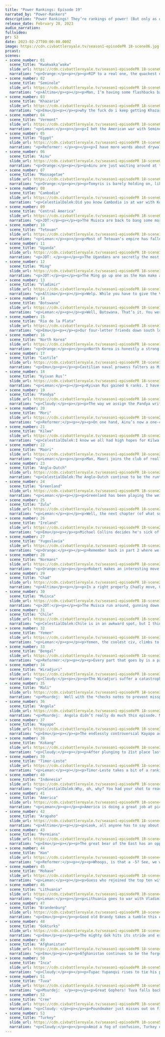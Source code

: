 ```yaml
---
title: "Power Rankings: Episode 19"
narrated_by: "Power-Rankers"
description: "Power Rankings! They’re rankings of power! (But only as of the instant of the end of the previous episode, as these are not meant to be future predictions!) Power Rankings!"
release_date: February 28, 2023
audio_narration:
fullvideo:
pr: S3
date: 2023-02-27T00:00:00.000Z
image: https://cdn.civbattleroyale.tv/season1-episodePR 18-scene06.jpg
prcast:
scenes:
- scene_number: 01
  scene_title: "Kwakwaka’wakw"
  slide_url: https://cdn.civbattleroyale.tv/season1-episodePR 18-scene01.jpg
  narration: "<p>Orange:</p><p></p><p>RIP to a real one, the quackest of the crew, the Hamasta Hercules, the copper house congenial, the man who’s 50% sea and 50% weed, the one, the only, Willie Seaweed. He deserved so much better, should’ve dominated the northwest. But alas, he failed to expand east to stop the incoming Cree masses. May next time the coast win out.</p>"
- scene_number: 02
  scene_title: "Seminole"
  slide_url: https://cdn.civbattleroyale.tv/season1-episodePR 18-scene02.jpg
  narration: "<p>Altima</p><p></p><p>Man, I’m having some flashbacks back to Mk. 1 here. Remember when Byzantium and France both declared completely suicidal wars for no earthly reason other than spite, and then immediately died? Good times. Glad to see the Seminole respect the classics. Pity they’re going to die for it, but hey, dying for art is noble enough.</p>"
- scene_number: 03
  scene_title: "Khazaria"
  slide_url: https://cdn.civbattleroyale.tv/season1-episodePR 18-scene03.jpg
  narration: "<p>Emu</p><p></p><p>why the fuck do i keep getting Khazaria what did i do to deserve this. help me admiral of Bulan's entire navy of one trireme in the Caspian.</p>"
- scene_number: 04
  scene_title: "Vermont"
  slide_url: https://cdn.civbattleroyale.tv/season1-episodePR 18-scene04.jpg
  narration: "<p>Leman:</p><p></p><p>I bet the American war with Seminole is making Ethan Allen nervous. He’s next on the chopping block after all.</p>"
- scene_number: 05
  scene_title: "Egypt"
  slide_url: https://cdn.civbattleroyale.tv/season1-episodePR 18-scene05.jpg
  narration: "<p>Reformer: </p><p></p><p>I have more words about drywall than about…wait, wrong way around. Better luck next week!</p>"
- scene_number: 06
  scene_title: "Ainu"
  slide_url: https://cdn.civbattleroyale.tv/season1-episodePR 18-scene06.jpg
  narration: "<p>Orange:</p><p></p><p>Ainu are just waiting around at this point for the Gokturks or Mori to fight them. Maybe they can still take on North Korea if they try real hard. I believe in them, they can outlive NK.</p>"
- scene_number: 07
  scene_title: "Massagetae"
  slide_url: https://cdn.civbattleroyale.tv/season1-episodePR 18-scene07.jpg
  narration: "<p>Orange:</p><p></p><p>Tomyris is barely holding on, like barely. Honestly they probably should be ranked lower. I’m not sure why we ranked them here, why I ranked them 45th. The capital is down, Oxus is flipping, Chorasmia is rapidly falling to the Tuvan horde, Arys will likely fall soon too. At least Asir is protected by being cut off, but who knows how long that will last.</p>"
- scene_number: 08
  scene_title: "Cambodia"
  slide_url: https://cdn.civbattleroyale.tv/season1-episodePR 18-scene08.jpg
  narration: "<p>CelestialDalek:Did you know Cambodia is at war with Kokang? Olive Yang doesn’t know either, which is why Phnom Penh is still at full health, or even on the map. A few vigilante Kokang soldiers decided to go into Cambodia and pillage, only to find barely anything to pillage. “This is disappointing, even for Cambodia,” said a spokesman.</p>"
- scene_number: 09
  scene_title: "Central America"
  slide_url: https://cdn.civbattleroyale.tv/season1-episodePR 18-scene09.jpg
  narration: "<p>JDT:</p><p></p><p>The Muisca are back to bang some more on Centroamerica’s door. And with boats right by Guatemala City, it seems unlikely that Morazon is coming out of this completely unscathed. All is lining up for a mass collapse at some point. But hey, don’t worry, they’re winning on the Seminole front boys. Cuscowilla by 2000 AD here we go!</p>"
- scene_number: 10
  scene_title: "Tetouan"
  slide_url: https://cdn.civbattleroyale.tv/season1-episodePR 18-scene10.jpg
  narration: "<p>Leman:</p><p></p><p>Most of Tetouan’s empire has fallen to Mali, with their capital under heavy siege and the rest of their empire on the otherside of Norman cities. Things are not looking great for Sayyida al-Hurra. At least without open borders, Sayyida won't die.</p>"
- scene_number: 11
  scene_title: "Uganda"
  slide_url: https://cdn.civbattleroyale.tv/season1-episodePR 18-scene11.jpg
  narration: "<p>JDT: </p><p></p><p>The Ugandans are secretly the most advanced civ in the cylinder. So advanced are they, I can’t describe them on fear of death! In fact, I shouldn’t be writing a blurb at all! They are simply too powerful!</p>"
- scene_number: 12
  scene_title: "Ming"
  slide_url: https://cdn.civbattleroyale.tv/season1-episodePR 18-scene12.jpg
  narration: "<p>JDT:</p><p></p><p>The Ming go up one as the Han make a premature peace deal. This, of course, doesn’t solve the fact they are sandwiched between stronger powers, or that they are missing a capital, but hey they’re not actively dying anymore! And they still have a relevant corridor in mainland Asia!</p>"
- scene_number: 13
  scene_title: "Vladimir"
  slide_url: https://cdn.civbattleroyale.tv/season1-episodePR 18-scene13.jpg
  narration: "<p>Altima</p><p></p><p>Welp. While you have to give the Vladimir army that they’ve made the Lithuanians pay in blood for the lands lost, they’ve still lost quite a bit of land. They may well be wiped out in the next part! It’s a little unlikely, as the Lithuanians have both lost a lot of soldiers in their blitz and the Vladimir have rebuilt a tidy little army of their own to hold the core by, but we may well be pressing Fs for the little Eastern Euro that couldn’t.</p>"
- scene_number: 14
  scene_title: "Botswana"
  slide_url: https://cdn.civbattleroyale.tv/season1-episodePR 18-scene14.jpg
  narration: "<p>Leman:</p><p></p><p>Well, Botswana. That’s it. You were pretty screwed this entire game but losing two cities to the Zulu has kind of sealed the deal. At least peace was declared and other civs are collapsing around you faster, but my part zero of a light blue Africa are truly, officially, dead.</p>"
- scene_number: 15
  scene_title: "Rio de la Plata"
  slide_url: https://cdn.civbattleroyale.tv/season1-episodePR 18-scene15.jpg
  narration: "<p>Emu</p><p></p><p>Our four-letter friends down south look more and more hopeless each episode. Even the stagnating Chile could eliminate them in one fell swoop if they wanted. Their aggressive reputation seems to have met the same fate as Paraguay's, and they waste away in the valley that bears their name. Do you think Jose ever gets lonely without Pedro around?</p>"
- scene_number: 16
  scene_title: "North Korea"
  slide_url: https://cdn.civbattleroyale.tv/season1-episodePR 18-scene16.jpg
  narration: "<p>Orange:</p><p></p><p>North Korea is honestly a strong contender for most boring civ. Seriously, Kim Il-Sung has just decided to sleep this whole game. He fought over a single Japanese city for ages to just barely get it in a peace deal, and then has done nothing. Mori fucked up their early game and is still in a much better position.</p>"
- scene_number: 17
  scene_title: "Castile"
  slide_url: https://cdn.civbattleroyale.tv/season1-episodePR 18-scene17.jpg
  narration: "<p>Emu</p><p></p><p>Castilian naval prowess falters as Michael Collins techs up his navy and makes the fight for Oviedo a real slog. All in all, this war is a definite loss for Castile, even if they do walk away with their old Breton outpost in the end. It's drained manpower and attention that Isabella could be using to murk Tetouan, a conquest they could actually hold, with valuable cities close to their core. Even a war against the Anglo-Dutch would be a better idea at this point. But hey, Castile isn't asleep, so I guess that's something?</p>"
- scene_number: 18
  scene_title: "Kyivan Rus’"
  slide_url: https://cdn.civbattleroyale.tv/season1-episodePR 18-scene18.jpg
  narration: "<p>Leman:</p><p></p><p>Kyivan Rus gained 6 ranks. I have no idea why. Maybe we’re impressed that Turkey didn’t fully end them? Hope that they’ll invade Vladimir? I assume the latter, but I do not know.</p>"
- scene_number: 19
  scene_title: "Pandya"
  slide_url: https://cdn.civbattleroyale.tv/season1-episodePR 18-scene19.jpg
  narration: "<p>Cloudy:</p><p></p><p>The way we assign the Pandya write-up is we play a game of hot potato and whoever is left holding it has to do it. This week that was meeeeee</p>"
- scene_number: 20
  scene_title: "Mori"
  slide_url: https://cdn.civbattleroyale.tv/season1-episodePR 18-scene20.jpg
  narration: "<p>Reformer:</p><p></p><p>On one hand, Ainu’s now a one-city rump. On the other hand, Ming has lost their capital and is weaker than ever. But even with all these clays on silver platters…could Mori do it? With how outdated their military looked to be, I’m not holding my breath. I’m just waiting for Inca’s big boy navy to come over and take out the poor Japanese civ. I’d take the Gökturks too, I’m not TOO picky. </p>"
- scene_number: 21
  scene_title: "Kilwa"
  slide_url: https://cdn.civbattleroyale.tv/season1-episodePR 18-scene21.jpg
  narration: "<p>CelestialDalek:I know we all had high hopes for Kilwa. Unfortunately, with every passing episode, those hopes fade and fade. Where can they go? Their ships can’t reach Uganda. They cannot do anything about Yemen. They’d stalemate with Zulu. The Kilwa sweep ends not with a bang, not with a whimper, but with abject silence and depression.</p>"
- scene_number: 22
  scene_title: "Maori"
  slide_url: https://cdn.civbattleroyale.tv/season1-episodePR 18-scene22.jpg
  narration: "<p>Leman:</p><p></p><p>Man, Maori joins the club of really terrible peace treaties, giving away a core city to the Wiradjuri in exchange for peace. The irony is, with Timor-Leste and the Inca beating down the exhausted Wiradjuri, Maori actually might have had a chance of regaining a few cities. Oh well. Maybe they’ll redeclare after the peace treaty wears out.</p>"
- scene_number: 23
  scene_title: "Anglo-Dutch"
  slide_url: https://cdn.civbattleroyale.tv/season1-episodePR 18-scene23.jpg
  narration: "<p>CelestialDalek:The Anglo-Dutch continue to be the runt of Europe. Lagging  in tech, army, and any good stats, their position next to Brandenburg doesn’t really matter. They’re an aggressively mid-tier civ. On the bright side, somehow they have the region’s best navy. If you ask William III how, he will shrug his shoulders and tell you “why not?” We all know, deep down, he is scared of Brandenburg pulling off another naval invasion using land units like they did in the first ever Brandenburg-Anglo-Dutch war. This fear is unfounded, but does he care? Do you care about the Anglo-Dutch?</p>"
- scene_number: 24
  scene_title: "Greenland"
  slide_url: https://cdn.civbattleroyale.tv/season1-episodePR 18-scene24.jpg
  narration: "<p>Leman:</p><p></p><p>Greenland has been playing the weirdest, crappiest game I’ve ever seen. No religion, terrible science, weird late settling, and mediocre military, all leading up to a donation of a city to America and a probable loss of another to Ireland. There was so much potential for a column of ships sweeping through the Atlantic, like the second coming of Ingolfur Arnarson, but Greenland fucked that all up.</p>"
- scene_number: 25
  scene_title: "Zulu"
  slide_url: https://cdn.civbattleroyale.tv/season1-episodePR 18-scene25.jpg
  narration: "<p>Leman:</p><p></p><p>Well, the next chapter (of what surely won’t be the last) of the Zulu-Botswana wars has come to a close, and the Zulu are the decided victors this time around, snagging two cities from their blue neighbor. This brings Zulu’s total count up to a still somewhat unimpressive 10. I mean it’s not bad, it's better than say Kayapo, but it's not really enough to pull Zulu out of mediocrity. Maybe they can turn these stats around, Africa is a bit of a weak continent this time around, but I still don’t expect Zulu to surpass Chad, Angola, or Mali any time soon. </p>"
- scene_number: 26
  scene_title: "Ireland"
  slide_url: https://cdn.civbattleroyale.tv/season1-episodePR 18-scene26.jpg
  narration: "<p>Emu</p><p></p><p>Michael Collins decides he's sick of the intrusions on his islands, and sets out to take care of any and all foreign colonies. In addition, he's brought his chances at keeping Oveido to a coin flip. His islands will surely end up solidified, but his chances of a breakout still remain low. Ireland isn't much of a naval power this time around, so even though the Anglo-Dutch are fairly weak, I wouldn't put much stock in Mike's ability to take them down. On the plus side, there's not a lot of naval power in the North Atlantic as a whole, so I doubt he'll take a serious fall anytime soon.</p>"
- scene_number: 27
  scene_title: "Yugoslavia"
  slide_url: https://cdn.civbattleroyale.tv/season1-episodePR 18-scene27.jpg
  narration: "<p>Orange:</p><p></p><p>Remember back in part 2 where we ranked Yugoslavia 2nd? Yeah they haven’t done shit since then. Wake the fuck up Tito.</p>"
- scene_number: 28
  scene_title: "Normans"
  slide_url: https://cdn.civbattleroyale.tv/season1-episodePR 18-scene28.jpg
  narration: "<p>Orange:</p><p></p><p>Robert makes an interesting move this part for once by attacking Chad and proceeding to move all his African units away from Chad’s border. Who knows what his plan is, because I think whoever does know should probably let Rob know.</p>"
- scene_number: 29
  scene_title: "Chad"
  slide_url: https://cdn.civbattleroyale.tv/season1-episodePR 18-scene29.jpg
  narration: "<p>Altima</p><p></p><p>In a right properly Chadly move, Chad seems to be holding out quite alright against the statistically superior Norman force. Now, a lot of that statistical superiority comes from the Norman navy that can’t contribute to this fight, but it's still swordsmen against longswords, which is a commendable fight to win. Given the geographical fuckery involved, I don’t see the Normans breaching the Chaddic lines anytime soon, so unless they eat a bad peace deal, don’t expect much to change on this front in the coming part.</p>"
- scene_number: 30
  scene_title: "Muisca"
  slide_url: https://cdn.civbattleroyale.tv/season1-episodePR 18-scene30.jpg
  narration: "<p>JDT:</p><p></p><p>The Muisca run around, gunning down whole towns </p><p>of Mestizo blood </p><p>Like they in the hood </p><p>Moving fast, pushing through, moron can’t tell false from true</p><p>Easy money, stack the racks right up to the sky</p><p>Guatemala City open to taking, bye-bye</p><p>Prod’s still bottom tier, but no need to be productive</p><p>When you got the cities and fam to be assertive</p><p>Never yield in science, perennial power</p><p>Man of the hour, the Muisca’s a strong soldier </p>"
- scene_number: 31
  scene_title: "Chile"
  slide_url: https://cdn.civbattleroyale.tv/season1-episodePR 18-scene31.jpg
  narration: "<p>CelestialDalek:Chile is in an awkward spot, but I think a bit underrated. South America is going crazy this game, with Muisca, Kayapo, Inca, and Chile all being fairly strong. The problem is Kayapo and Inca. Kayapo is a loose cannon that has impressive stats that they… aren’t really using. Inca is a naval powerhouse but vulnerable to an attack. Muisca and Chile sandwich the two better civs and both are seen as weak. But Chile has fine stats and could probably pull something off. Put the nail in Rio de la Plata’s coffin… but then what? Those three words, “but then what,” are downers in Allende’s war room. Every time he hears them, Allende sits down, dejected, and asks to hear how the economy is doing. “At least Kissinger isn’t in the cylinder,” he thinks to himself.</p>"
- scene_number: 32
  scene_title: "Yemen"
  slide_url: https://cdn.civbattleroyale.tv/season1-episodePR 18-scene32.jpg
  narration: "<p>Leman:</p><p></p><p>Yemen, the coolest civ, climbs to 22nd, the highest rank Arwa has received since episode 0! Good for her! This comes on the back of solid science, population, and military stats, a flurry of arctic cities, and almost 150 trade routes. Honestly, the only stats that Yemen has that are kind of bar are production, which does sting , but the Yemeni core production is probably still up to par. </p><p></p><p>Now she’s got to just use those stats to expand a little bit. Kilwa’s looking pretty lame, maybe Yemen can go after them? Or, if Arwa’s feeling particularly bold, Turkey's southern cities are undefended!</p>"
- scene_number: 33
  scene_title: "Bengal"
  slide_url: https://cdn.civbattleroyale.tv/season1-episodePR 18-scene33.jpg
  narration: "<p>Reformer:</p><p></p><p>Every part that goes by is a part of pitiful stagnation for Bengal. This trend has lasted for a good ten parts for now: Who remembers when they peaked at SIXTH in ep6? From there, they have only descended, slowly but steadily. And no redemption in sight. At this rate Bengal will collapse to the Indonesian navy. An eventual Afghan attack would do it quite easily as well. But the ‘how’ doesn’t really matter to me, in the end. What matters to me is that Bengal has nothing going for it. And that’s not about to change.</p>"
- scene_number: 34
  scene_title: "Wiradjuri"
  slide_url: https://cdn.civbattleroyale.tv/season1-episodePR 18-scene34.jpg
  narration: "<p>Cloudy:</p><p></p><p>The Wiradjuri suffer a catastrophic seven-place plunge as the declaration of war by the Inca throws a wrench into our previous expectations. Although Windradyne is still holding the line against Timor-Leste, the Inca are running rampant in the east, taking over several of his Polynesian and Melanesian holdings without encountering much resistance. The peace treaty with the Maori did result in the handover of a fat city on New Zealand, but that won’t do much good if the Wiradjuri can’t figure out how to fight a two-front naval war sometime in the next... I dunno, five turns.</p>"
- scene_number: 35
  scene_title: "Mali"
  slide_url: https://cdn.civbattleroyale.tv/season1-episodePR 18-scene35.jpg
  narration: "<p>Msurdej:  Well with the *checks notes to prevent misspelling* Tetouan capital nearly fallen, Mali rises back up to its highest point since Part 2. But don’t celebrate too much, Mali fans. They could still make peace before capturing the capital, which would make these ranks all but evaporate.</p>"
- scene_number: 36
  scene_title: "Angola"
  slide_url: https://cdn.civbattleroyale.tv/season1-episodePR 18-scene36.jpg
  narration: "<p>Msurdej:  Angola didn’t really do much this episode. Maybe they have an opportunity to go after Botswana or Chad if the latter over-commits to the war with the Normans.</p>"
- scene_number: 37
  scene_title: "Kayapo"
  slide_url: https://cdn.civbattleroyale.tv/season1-episodePR 18-scene37.jpg
  narration: "<p>Emu</p><p></p><p>The endlessly controversial Kayapo actually holds their rank from last part for the first time in months, as sentiment on these scientific titans seems to be finally stabilizing. Turkey is actually catching up in effective science because of their UB, but everyone else is a good 200 behind still. Not much is really changing at the moment, but at this point Artillery is in sight, and that can be a real game changer in the Amazon. Kayapo is one of the few civs that has yet to prove itself but whose window for doing so isn't even close to up.</p>"
- scene_number: 38
  scene_title: "Kokang"
  slide_url: https://cdn.civbattleroyale.tv/season1-episodePR 18-scene38.jpg
  narration: "<p>Cloudy:</p><p></p><p>After plunging to 21st place last episode, Kokang rebounds to 16th after Indonesia pulls out of the invasion without capturing any cities. Kokang therefore escapes unscathed for now, catapulting them back to the position their stats would suggest. But will the honeymoon last? It increasingly feels as though Kokang is surrounded by stronger neighbors with better track records. So maybe it’s all just an opium-induced fever dream.</p>"
- scene_number: 39
  scene_title: "Timor-Leste"
  slide_url: https://cdn.civbattleroyale.tv/season1-episodePR 18-scene39.jpg
  narration: "<p>Leman:</p><p></p><p>Timor-Leste takes a bit of a ranking dip, but everyone’s favorite underdog continues to maintain strong stats and puts on an excellent defense against the exhausted Wiradjuri. It just so happens that a few other civs had episodes that were a little bit more exciting than Timor-Leste, but the former 61st place civ is still absolutely crushing it. </p><p></p><p>The problem that is kind of arising is that everyone in this region is kind of strong? Like Timor-Leste is obviously doing great, but so is Indonesia. Wiradjuri is struggling but that’s just because they used all their military against the Maori – the rest of their stats are great. Kokang isn’t looking as hot as it was 10 parts ago, but they’re still clearly strong. And Mohave and Inca are creeping into the region and they’ve been top tiers since forever. So where is Timor-Leste going to expand to? Maori feels a little out of the way. Mori, Ming and North Korea feel a bit far? Maybe they’ll be able to peel a few cities off of Wiradjuri and then go after one the overextended Americans? Not really sure, but I have a feeling Xanana will figure something out.</p>"
- scene_number: 40
  scene_title: "Indonesia"
  slide_url: https://cdn.civbattleroyale.tv/season1-episodePR 18-scene40.jpg
  narration: "<p>CelestialDalek:Why, oh, why? You had your shot to reach the mainland! Kokang was right there! On the bright side, Indonesia’s stats are still way better than they have any right to be. They have the 6th best science of anyone on the cylinder, 15th best production, and 14th biggest army. What they also have is opportunities. Timor-Leste still has a little tech lead, but their navy is a bit beaten down. Bengal has two free cities on Sumatra. Kokang is still there for round two. While Indonesia might not have their full hand in front of them now, weakness in any of these neighbors could lead to a huge gain.</p>"
- scene_number: 41
  scene_title: "America"
  slide_url: https://cdn.civbattleroyale.tv/season1-episodePR 18-scene41.jpg
  narration: "<p>Leman</p><p></p><p>America is doing a great job at picking on all these weaker civs on the eastern seaboard through sheer diplomacy alone. America is way stronger on the stats sheet than they are in-game – their weird, snaky, fractured empire is hard to defend and borders against some very strong enemies. That being said, the AI’s don’t seem to know that. First Seminole, then Vermont, now Greenland – all three civs have handed Franklin cities that were under very little real danger, because on paper, America could eat these civs for breakfast. Lucky America.</p><p></p><p>It's especially cruel now that America is turning around and cleaning up the civs they rumped through diplomacy via force. Seminole seems to be first up. </p>"
- scene_number: 42
  scene_title: "Arapaho"
  slide_url: https://cdn.civbattleroyale.tv/season1-episodePR 18-scene42.jpg
  narration: "<p>Altima</p><p></p><p>Look, all anyone has to say about Arapaho is that they want someone to kill Big A dead. Not sure what that says about them; dudes have perfectly respectable stats and a good enough position to do something if they can get a good opening. Peeps just like other civs more. Maybe it’ll help if they join in against America or the Cree, bloodshed always gets the audience on your side.</p>"
- scene_number: 43
  scene_title: "Permians"
  slide_url: https://cdn.civbattleroyale.tv/season1-episodePR 18-scene43.jpg
  narration: "<p>Emu</p><p></p><p>The great bear of the East has an opportunity here. Lithuanian outposts in the area are undefended, and they've already jumped on that. Massagetae is very weak, and they've jumped on that too. If they can time the peace with Lithuania right and/or take a hunk out of Vladimir, they'll be in a very good position to stand up to the lords of the steppe that once stood in their shadow. On the other hand, the runts around them are drying up. Tuva, Lithuania, Afghanistan, Turkey.... They're in the big leagues now, and I don't doubt they have what it takes to hold their own, but a lasting victory? The jury is still out.</p>"
- scene_number: 44
  scene_title: "Han"
  slide_url: https://cdn.civbattleroyale.tv/season1-episodePR 18-scene44.jpg
  narration: "<p>Reformer:</p><p></p><p>Whoops, is that a -5? See, we were expecting Han to take it further with the war against Ming. Though a capital is a nice prize, it is quite disappointing considering Han could’ve driven Ming into the ocean without much trouble. But perhaps the prolonged siege tired the AI out. Not everyone can be a Suharto, after all. Let’s just hope they are both more competent and more persistent next time.</p>"
- scene_number: 45
  scene_title: "Mohave"
  slide_url: https://cdn.civbattleroyale.tv/season1-episodePR 18-scene45.jpg
  narration: "<p>Leman:</p><p></p><p>Guess who rejoined the top ten with the largest military on the cylinder? It’s Mohave! (Obviously, this is Mohave’s write up, who else would it be, Cree?) Fun fact, they have less troops that Lithuania had last episode, but most of Gedimidas’s army died at the walls of Suzdal, so Mohave takes the crown. In addition, they picked up another extremely powerful wonder (on top of Gate of the Sun from several parts ago) – the Porcelain Tower. The Tower improves research agreements and points out that Mohave has been taking rationalism, and is playing an excellent game. Absolutely worthy of the top ten in my opinion.</p>"
- scene_number: 46
  scene_title: "Lithuania"
  slide_url: https://cdn.civbattleroyale.tv/season1-episodePR 18-scene46.jpg
  narration: "<p>Leman:</p><p></p><p>Lithuania goes to war with Vladimir! With the largest army on the cylinder at the start of the episode, Lithuania has already made quick work of Vladimir’s northern cities and is seriously pressuring Vladimir’s core. </p><p></p><p>Unfortunately, with the Permians joining the war against Lithuania, a significant amount of Lithuanian military ahd to be diverted east to protect the Lithuanian fringes, making the war with Vladimir stall a little bit. I’m still optimistic though, Vladimir is completely out of resources and Lithuania is still looking strong.</p>"
- scene_number: 47
  scene_title: "Brandenburg"
  slide_url: https://cdn.civbattleroyale.tv/season1-episodePR 18-scene47.jpg
  narration: "<p>Emu</p><p></p><p>Good old Brandy takes a tumble this episode, as Gediminas starts making conquests and Fred-Willy just sits around in Berlin. The time has come for the perpetual titan to prove itself with a real war or be doomed to stagnation. They could certainly pull it off against anyone right now, probably even Lithuania if they strike while Vilnius is still looking east. Brandenburg seems to be the burnt out gifted kid of Europe, being highly rated all game, still possessing what is theoretically a high amount of power, but laying paralyzed, unable to actually use it. Go get some therapy, Fred-Willy. Or at least take out your anger on one of the minor powers in the region. Whatever gets us more action.</p>"
- scene_number: 48
  scene_title: "Gokturks"
  slide_url: https://cdn.civbattleroyale.tv/season1-episodePR 18-scene48.jpg
  narration: "<p>Emu</p><p></p><p>The mighty Gok hits its stride and escapes the shadow of its western neighbor, but all they've done so far is gobble up a couple runts. Still, cities are cities, and successful amphibious invasions are successful amphibious invasions, so I have to give Qaghan the credit he deserves here. They've also repaired their previously dismal stats over the past couple episodes, and all that means they're a power almost on par with Tuva, definitely stronger than Han.</p>"
- scene_number: 49
  scene_title: "Afghanistan"
  slide_url: https://cdn.civbattleroyale.tv/season1-episodePR 18-scene49.jpg
  narration: "<p>Emu</p><p></p><p>Afghanistan continues to be the forgotten titan, slumbering in the graveyard of empires as the game goes on around them. They're one of the last few remaining civs to never have been in a relevant war of any kind. I don't think they will until someone wakes the tiger. After that, everyone in the region is fucked. Or maybe they'll just go back to sleep, who knows.</p>"
- scene_number: 50
  scene_title: "Inca"
  slide_url: https://cdn.civbattleroyale.tv/season1-episodePR 18-scene50.jpg
  narration: "<p>Cloudy:</p><p></p><p>Tupac Yupanqui rises to tie his previous record high rank, thanks to a well-timed and effective invasion of the Wiradjuri. Incan Polynesia is poised to expand, and indeed is already expanding, as the invaders from South America smash the sparse and technologically inferior fleets defending the islands of Wiradjuri Melanesia. At least two cities have already fallen, and more appear certain to follow. Before long, we could see the Inca becoming a player not just in South America, but in Australia as well. And that would be a very interesting turn of events indeed.</p>"
- scene_number: 51
  scene_title: "Tuva"
  slide_url: https://cdn.civbattleroyale.tv/season1-episodePR 18-scene51.jpg
  narration: "<p>Msurdej:  </p><p></p><p>Great Gophers! Tuva falls back down to the bronze medal. This is largely due to how much Tuva was forgotten this part. Seriously, the only mention Tuva got this episode was a joke about North Korean propaganda. Their war on Massagetae hasn’t earned anything yet while the Permians have, making Donduk look a little foolish. It’ll be interesting to see if he makes it up in the next part.</p>"
- scene_number: 52
  scene_title: "Cree"
  slide_url: https://cdn.civbattleroyale.tv/season1-episodePR 18-scene52.jpg
  narration: "<p>Cloudy: </p><p></p><p>Poundmaker just misses out on first place this week, but does achieve a season best ranking of second. Following their conquest of the Kwakwaka’wakw, the Cree have been bulking up, with improved stats and an impressive empire. They’ve now turned their sights on the isolated American city of Philadelphia, and they have a decent chance of capturing it, which would put them in control of all of Canada west of Quebec. Regardless of whether you think they deserve this rank, one thing is clear: for the moment, at least, they’re the undisputed top dogs in North America.</p>"
- scene_number: 53
  scene_title: "Turkey"
  slide_url: https://cdn.civbattleroyale.tv/season1-episodePR 18-scene53.jpg
  narration: "<p>Cloudy:</p><p></p><p>Amid a fog of confusion, Turkey emerges as the #1 civ again after losing that rank in episode 17. Why? Well, it’s honestly hard to say. There was no consensus about who was #1 this episode, as Turkey, Tuva, and the Cree got three votes each, and the tiebreaker came down to who put the other civs lower. Turkey probably ended up winning that tiebreaker because they’ve caught up to the Kayapo in terms of effective science, a major milestone which deserves recognition. But as for whether they deserve #1... that will depend on whether a better contender emerges or not.</p>"
---
```

